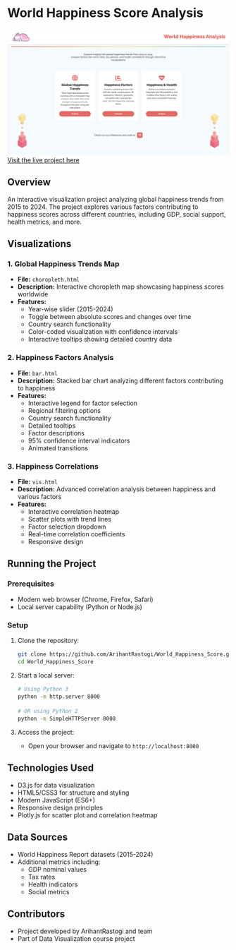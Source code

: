 # World Happiness Score Analysis
![World Happiness Score](static/website.png)
[Visit the live project here](https://world-happiness-score.vercel.app/)

## Overview
An interactive visualization project analyzing global happiness trends from 2015 to 2024. The project explores various factors contributing to happiness scores across different countries, including GDP, social support, health metrics, and more.

## Visualizations

### 1. Global Happiness Trends Map
- **File:** `choropleth.html`
- **Description:** Interactive choropleth map showcasing happiness scores worldwide
- **Features:**
  - Year-wise slider (2015-2024)
  - Toggle between absolute scores and changes over time
  - Country search functionality
  - Color-coded visualization with confidence intervals
  - Interactive tooltips showing detailed country data

### 2. Happiness Factors Analysis
- **File:** `bar.html`
- **Description:** Stacked bar chart analyzing different factors contributing to happiness
- **Features:**
  - Interactive legend for factor selection
  - Regional filtering options
  - Country search functionality
  - Detailed tooltips
  - Factor descriptions
  - 95% confidence interval indicators
  - Animated transitions

### 3. Happiness Correlations
- **File:** `vis.html`
- **Description:** Advanced correlation analysis between happiness and various factors
- **Features:**
  - Interactive correlation heatmap
  - Scatter plots with trend lines
  - Factor selection dropdown
  - Real-time correlation coefficients
  - Responsive design

## Running the Project
### Prerequisites
- Modern web browser (Chrome, Firefox, Safari)
- Local server capability (Python or Node.js)

### Setup
1. Clone the repository:
   ```sh
   git clone https://github.com/ArihantRastogi/World_Happiness_Score.git
   cd World_Happiness_Score
   ```

2. Start a local server:
   ```sh
   # Using Python 3
   python -m http.server 8000
   
   # OR using Python 2
   python -m SimpleHTTPServer 8000
   ```

3. Access the project:
   - Open your browser and navigate to `http://localhost:8000`

## Technologies Used
- D3.js for data visualization
- HTML5/CSS3 for structure and styling
- Modern JavaScript (ES6+)
- Responsive design principles
- Plotly.js for scatter plot and correlation heatmap

## Data Sources
- World Happiness Report datasets (2015-2024)
- Additional metrics including:
  - GDP nominal values
  - Tax rates
  - Health indicators
  - Social metrics

## Contributors
- Project developed by ArihantRastogi and team
- Part of Data Visualization course project
